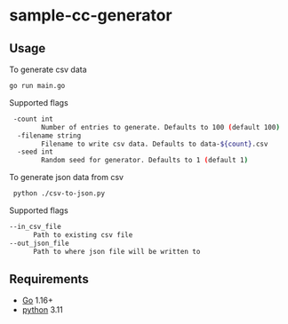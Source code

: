 # sample-cc-generator

## Usage

To generate csv data

```bash
go run main.go
```

Supported flags

```bash
 -count int
        Number of entries to generate. Defaults to 100 (default 100)
  -filename string
        Filename to write csv data. Defaults to data-${count}.csv
  -seed int
        Random seed for generator. Defaults to 1 (default 1)
```

To generate json data from csv

```bash
 python ./csv-to-json.py 
```
Supported flags
```bash
--in_csv_file
      Path to existing csv file
--out_json_file
      Path to where json file will be written to
```
## Requirements

- [Go](https://go.dev/doc/install) 1.16+
- [python](https://www.python.org/downloads/release/python-3110/) 3.11
